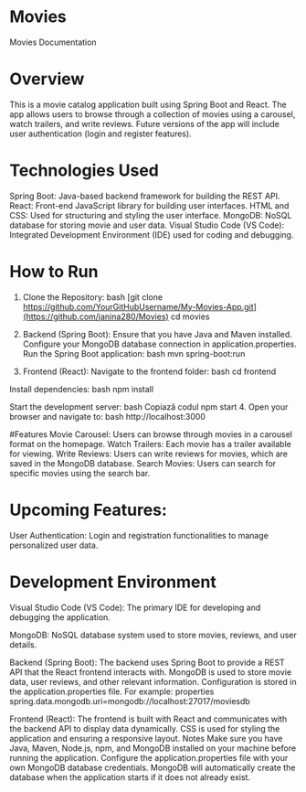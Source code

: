 # Movies

Movies Documentation
# Overview
This is a movie catalog application built using Spring Boot and React. The app allows users to browse through a collection of movies using a carousel, watch trailers, and write reviews. Future versions of the app will include user authentication (login and register features).

# Technologies Used
Spring Boot: Java-based backend framework for building the REST API.
React: Front-end JavaScript library for building user interfaces.
HTML and CSS: Used for structuring and styling the user interface.
MongoDB: NoSQL database for storing movie and user data.
Visual Studio Code (VS Code): Integrated Development Environment (IDE) used for coding and debugging.

# How to Run
1. Clone the Repository:
bash
[git clone https://github.com/YourGitHubUsername/My-Movies-App.git](https://github.com/janina280/Movies)
cd movies

2. Backend (Spring Boot):
Ensure that you have Java and Maven installed.
Configure your MongoDB database connection in application.properties.
Run the Spring Boot application:
bash
mvn spring-boot:run

3. Frontend (React):
Navigate to the frontend folder:
bash
cd frontend

Install dependencies:
bash
npm install

Start the development server:
bash
Copiază codul
npm start
4. Open your browser and navigate to:
bash
http://localhost:3000


#Features
Movie Carousel: Users can browse through movies in a carousel format on the homepage.
Watch Trailers: Each movie has a trailer available for viewing.
Write Reviews: Users can write reviews for movies, which are saved in the MongoDB database.
Search Movies: Users can search for specific movies using the search bar.

# Upcoming Features:
User Authentication: Login and registration functionalities to manage personalized user data.

# Development Environment

Visual Studio Code (VS Code): The primary IDE for developing and debugging the application.

MongoDB: NoSQL database system used to store movies, reviews, and user details.

Backend (Spring Boot):
The backend uses Spring Boot to provide a REST API that the React frontend interacts with.
MongoDB is used to store movie data, user reviews, and other relevant information.
Configuration is stored in the application.properties file. For example:
properties
spring.data.mongodb.uri=mongodb://localhost:27017/moviesdb

Frontend (React):
The frontend is built with React and communicates with the backend API to display data dynamically.
CSS is used for styling the application and ensuring a responsive layout.
Notes
Make sure you have Java, Maven, Node.js, npm, and MongoDB installed on your machine before running the application.
Configure the application.properties file with your own MongoDB database credentials.
MongoDB will automatically create the database when the application starts if it does not already exist.
